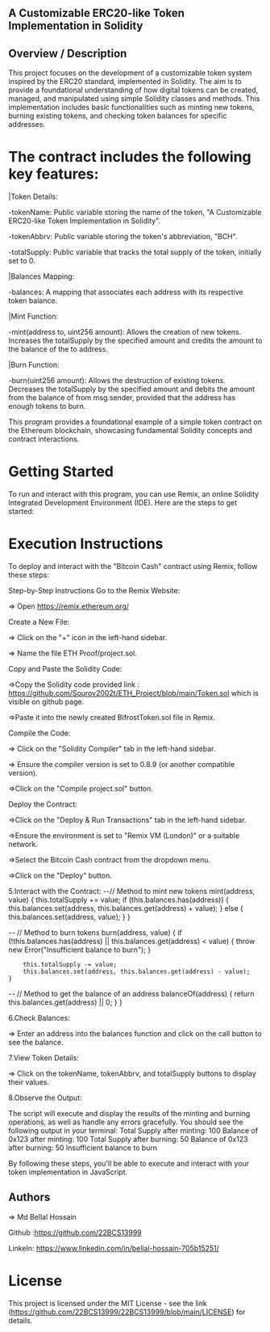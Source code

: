 ## A Customizable ERC20-like Token Implementation in Solidity
## Overview / Description
This project focuses on the development of a customizable token system inspired by the ERC20 standard, implemented in Solidity. The aim is to provide a foundational understanding of how digital tokens can be created, managed, and manipulated using simple Solidity classes and methods. This implementation includes basic functionalities such as minting new tokens, burning existing tokens, and checking token balances for specific addresses.

# The contract includes the following key features:
|Token Details:

-tokenName: Public variable storing the name of the token, "A Customizable ERC20-like Token Implementation in Solidity".

-tokenAbbrv: Public variable storing the token's abbreviation, "BCH".

-totalSupply: Public variable that tracks the total supply of the token, initially set to 0.

|Balances Mapping:

-balances: A mapping that associates each address with its respective token balance.

|Mint Function:

-mint(address to, uint256 amount): Allows the creation of new tokens. Increases the totalSupply by the specified amount and credits the amount to the balance of the to address.

|Burn Function:

-burn(uint256 amount): Allows the destruction of existing tokens. Decreases the totalSupply by the specified amount and debits the amount from the balance of from msg.sender, provided that the address has enough tokens to burn.

This program provides a foundational example of a simple token contract on the Ethereum blockchain, showcasing fundamental Solidity concepts and contract interactions.

# Getting Started
To run and interact with this program, you can use Remix, an online Solidity Integrated Development Environment (IDE). Here are the steps to get started:

# Execution Instructions
To deploy and interact with the "Bitcoin Cash" contract using Remix, follow these steps:

Step-by-Step Instructions
Go to the Remix Website:

=> Open https://remix.ethereum.org/

Create a New File:

=> Click on the "+" icon in the left-hand sidebar.

=> Name the file ETH Proof/project.sol.

Copy and Paste the Solidity Code:

=>Copy the Solidity code provided link : https://github.com/Sourov2002t/ETH_Project/blob/main/Token.sol which is visible on github page.

=>Paste it into the newly created BifrostToken.sol file in Remix.

Compile the Code:

=> Click on the "Solidity Compiler" tab in the left-hand sidebar.

=> Ensure the compiler version is set to 0.8.9 (or another compatible version).

=>Click on the "Compile project.sol" button.

Deploy the Contract:

=>Click on the "Deploy & Run Transactions" tab in the left-hand sidebar.

=>Ensure the environment is set to "Remix VM (London)" or a suitable network.

=>Select the Bitcoin Cash contract from the dropdown menu.

=>Click on the "Deploy" button.

5.Interact with the Contract:
  --// Method to mint new tokens
    mint(address, value) {
        this.totalSupply += value;
        if (this.balances.has(address)) {
            this.balances.set(address, this.balances.get(address) + value);
        } else {
            this.balances.set(address, value);
        }
    } 

--  // Method to burn tokens
    burn(address, value) {
        if (!this.balances.has(address) || this.balances.get(address) < value) {
            throw new Error("Insufficient balance to burn");
        }

        this.totalSupply -= value;
        this.balances.set(address, this.balances.get(address) - value);
    } 

--  // Method to get the balance of an address
    balanceOf(address) {
        return this.balances.get(address) || 0;
    }
}


6.Check Balances:

=> Enter an address into the balances function and click on the call button to see the balance.

7.View Token Details:

=> Click on the tokenName, tokenAbbrv, and totalSupply buttons to display their values.

8.Observe the Output:

The script will execute and display the results of the minting and burning operations, as well as handle any errors gracefully.
You should see the following output in your terminal:
Total Supply after minting: 100
Balance of 0x123 after minting: 100
Total Supply after burning: 50
Balance of 0x123 after burning: 50
Insufficient balance to burn

By following these steps, you'll be able to execute and interact with your token implementation in JavaScript.



## Authors

=> Md Bellal Hossain

Github :https://github.com/22BCS13999

LinkeIn: https://www.linkedin.com/in/bellal-hossain-705b15251/

# License
This project is licensed under the MIT License - see the link (https://github.com/22BCS13999/22BCS13999/blob/main/LICENSE) for details.
  




